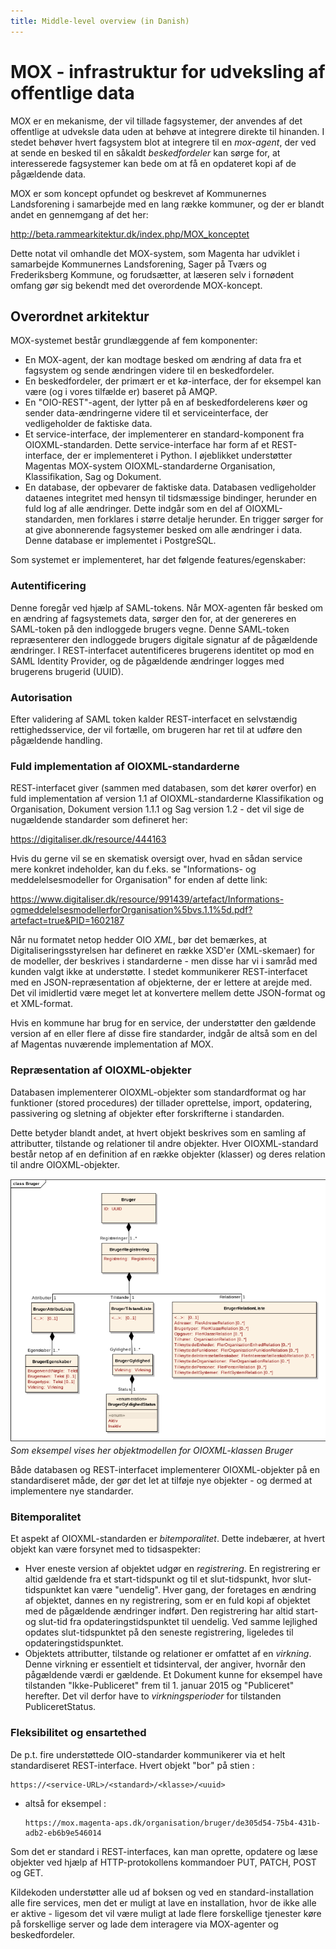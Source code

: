 ```yaml
---
title: Middle-level overview (in Danish)
---
```


# MOX - infrastruktur for udveksling af offentlige data

MOX er en mekanisme, der vil tillade fagsystemer, der anvendes af det
offentlige at udveksle data uden at behøve at integrere direkte til
hinanden. I stedet behøver hvert fagsystem blot at integrere til en
*mox-agent*, der ved at sende en besked til en såkaldt *beskedfordeler*
kan sørge for, at interesserede fagsystemer kan bede om at få en
opdateret kopi af de pågældende data.

MOX er som koncept opfundet og beskrevet af Kommunernes Landsforening i
samarbejde med en lang række kommuner, og der er blandt andet en
gennemgang af det her:

<http://beta.rammearkitektur.dk/index.php/MOX_konceptet>

Dette notat vil omhandle det MOX-system, som Magenta har udviklet i
samarbejde Kommunernes Landsforening, Sager på Tværs og Frederiksberg
Kommune, og forudsætter, at læseren selv i fornødent omfang gør sig
bekendt med det overordende MOX-koncept.

## Overordnet arkitektur

MOX-systemet består grundlæggende af fem komponenter:

-   En MOX-agent, der kan modtage besked om ændring af data fra et
    fagsystem og sende ændringen videre til en beskedfordeler.
-   En beskedfordeler, der primært er et kø-interface, der for eksempel
    kan være (og i vores tilfælde er) baseret på AMQP.
-   En \"OIO-REST\"-agent, der lytter på en af beskedfordelerens køer og
    sender data-ændringerne videre til et serviceinterface, der
    vedligeholder de faktiske data.
-   Et service-interface, der implementerer en standard-komponent fra
    OIOXML-standarden. Dette service-interface har form af et
    REST-interface, der er implementeret i Python. I øjeblikket
    understøtter Magentas MOX-system OIOXML-standarderne Organisation,
    Klassifikation, Sag og Dokument.
-   En database, der opbevarer de faktiske data. Databasen vedligeholder
    dataenes integritet med hensyn til tidsmæssige bindinger, herunder
    en fuld log af alle ændringer. Dette indgår som en del af
    OIOXML-standarden, men forklares i større detalje herunder. En
    trigger sørger for at give abonnerende fagsystemer besked om alle
    ændringer i data. Denne database er implementet i PostgreSQL.

Som systemet er implementeret, har det følgende features/egenskaber:

### Autentificering

Denne foregår ved hjælp af SAML-tokens. Når MOX-agenten får besked om en
ændring af fagsystemets data, sørger den for, at der genereres en
SAML-token på den indloggede brugers vegne. Denne SAML-token
repræsenterer den indloggede brugers digitale signatur af de pågældende
ændringer. I REST-interfacet autentificeres brugerens identitet op mod
en SAML Identity Provider, og de pågældende ændringer logges med
brugerens brugerid (UUID).

### Autorisation

Efter validering af SAML token kalder REST-interfacet en selvstændig
rettighedsservice, der vil fortælle, om brugeren har ret til at udføre
den pågældende handling.

### Fuld implementation af OIOXML-standarderne

REST-interfacet giver (sammen med databasen, som det kører overfor) en
fuld implementation af version 1.1 af OIOXML-standarderne Klassifikation
og Organisation, Dokument version 1.1.1 og Sag version 1.2 - det vil
sige de nugældende standarder som defineret her:

<https://digitaliser.dk/resource/444163>

Hvis du gerne vil se en skematisk oversigt over, hvad en sådan service
mere konkret indeholder, kan du f.eks. se "Informations- og
meddelelsesmodeller for Organisation" for enden af dette link:

<https://www.digitaliser.dk/resource/991439/artefact/Informations-ogmeddelelsesmodellerforOrganisation%5bvs.1.1%5d.pdf?artefact=true&PID=1602187>

Når nu formatet netop hedder OIO *XML*, bør det bemærkes, at
Digitaliseringsstyrelsen har defineret en række XSD'er (XML-skemaer)
for de modeller, der beskrives i standarderne - men disse har vi i
samråd med kunden valgt ikke at understøtte. I stedet kommunikerer
REST-interfacet med en JSON-repræsentation af objekterne, der er lettere
at arejde med. Det vil imidlertid være meget let at konvertere mellem
dette JSON-format og et XML-format.

Hvis en kommune har brug for en service, der understøtter den gældende
version af en eller flere af disse fire standarder, indgår de altså som
en del af Magentas nuværende implementation af MOX.

### Repræsentation af OIOXML-objekter

Databasen implementerer OIOXML-objekter som standardformat og har
funktioner (stored procedures) der tillader oprettelse, import,
opdatering, passivering og sletning af objekter efter forskrifterne i
standarden.

Dette betyder blandt andet, at hvert objekt beskrives som en samling af
attributter, tilstande og relationer til andre objekter. Hver
OIOXML-standard består netop af en definition af en række objekter
(klasser) og deres relation til andre OIOXML-objekter.

![bruger-uml](bruger-uml.png)
*Som eksempel vises her objektmodellen for OIOXML-klassen Bruger*

Både databasen og REST-interfacet implementerer OIOXML-objekter på en
standardiseret måde, der gør det let at tilføje nye objekter - og dermed
at implementere nye standarder.

### Bitemporalitet

Et aspekt af OIOXML-standarden er *bitemporalitet*. Dette indebærer, at
hvert objekt kan være forsynet med to tidsaspekter:

-   Hver eneste version af objektet udgør en *registrering*. En
    registrering er altid gældende fra et start-tidspunkt og til et
    slut-tidspunkt, hvor slut-tidspunktet kan være "uendelig". Hver
    gang, der foretages en ændring af objektet, dannes en ny
    registrering, som er en fuld kopi af objektet med de pågældende
    ændringer indført. Den registrering har altid start- og slut-tid fra
    opdateringstidspunktet til uendelig. Ved samme lejlighed opdates
    slut-tidspunktet på den seneste registrering, ligeledes til
    opdateringstidspunktet.
-   Objektets attributter, tilstande og relationer er omfattet af en
    *virkning*. Denne virkning er essentielt et tidsinterval, der
    angiver, hvornår den pågældende værdi er gældende. Et Dokument kunne
    for eksempel have tilstanden "Ikke-Publiceret" frem til 1. januar
    2015 og "Publiceret" herefter. Det vil derfor have to
    *virkningsperioder* for tilstanden PubliceretStatus.

### Fleksibilitet og ensartethed

De p.t. fire understøttede OIO-standarder kommunikerer via et helt
standardiseret REST-interface. Hvert objekt \"bor\" på stien :

    https://<service-URL>/<standard>/<klasse>/<uuid>

-   altså for eksempel :

        https://mox.magenta-aps.dk/organisation/bruger/de305d54-75b4-431b-adb2-eb6b9e546014

Som det er standard i REST-interfaces, kan man oprette, opdatere og læse
objekter ved hjælp af HTTP-protokollens kommandoer PUT, PATCH, POST og
GET.

Kildekoden understøtter alle ud af boksen og ved en
standard-installation alle fire services, men det er muligt at lave en
installation, hvor de ikke alle er aktive - ligesom det vil være muligt
at lade flere forskellige tjenester køre på forskellige server og lade
dem interagere via MOX-agenter og beskedfordeler.
